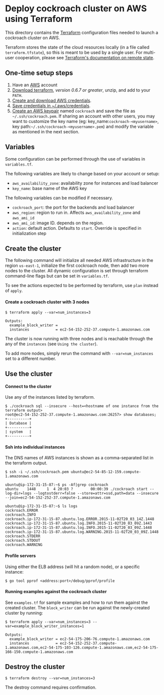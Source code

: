 # Deploy cockroach cluster on AWS using Terraform

This directory contains the [Terraform](https://terraform.io/) configuration
files needed to launch a cockroach cluster on AWS.

Terraform stores the state of the cloud resources locally (in a file called `terraform.tfstate`),
so this is meant to be used by a single user.
For multi-user cooperation, please see [Terraform's documentation on remote state](https://terraform.io/docs/state/remote.html).

## One-time setup steps
1. Have an [AWS](http://aws.amazon.com/) account
2. [Download terraform](https://terraform.io/downloads.html), *version 0.6.7 or greater*, unzip, and add to your `PATH`.
3. [Create and download AWS credentials](http://docs.aws.amazon.com/cli/latest/userguide/cli-chap-getting-set-up.html#cli-signup).
4. [Save credentials in ~/.aws/credentials](http://docs.aws.amazon.com/cli/latest/userguide/cli-chap-getting-started.html#cli-config-files).
5. [Create an AWS keypair](https://console.aws.amazon.com/ec2/v2/home?region=us-east-1#KeyPairs:sort=keyName) named `cockroach` and save the file as `~/.ssh/cockroach.pem`. If sharing an account with other users, you may want to customize the key name (eg: key_name:`cockroach-<myusername>`, key path:`~/.ssh/cockroach-<myusername>.pem`) and modify the variable as mentioned in the next section.

## Variables

Some configuration can be performed through the use of variables in `variables.tf`.

The following variables are likely to change based on your account or setup:
* `aws_availability_zone`: availability zone for instances and load balancer
* `key_name`: base name of the AWS key

The following variables can be modified if necessary.
* `cockroach_port`: the port for the backends and load balancer
* `aws_region`: region to run in. Affects `aws_availability_zone` and `aws_ami_id`
* `aws_ami_id`: image ID. depends on the region.
* `action`: default action. Defaults to `start`. Override is specified in initialization step

## Create the cluster

The following command will initialize all needed AWS infrastructure in the region `us-east-1`,
initialize the first cockroach node, then add two more nodes to the cluster.
All dynamic configuration is set through terraform command-line flags but can be set in `variables.tf`.

To see the actions expected to be performed by terraform, use `plan` instead of `apply`.

#### Create a cockroach cluster with 3 nodes

```
$ terraform apply --var=num_instances=3

Outputs:
  example_block_writer =
  instances            = ec2-54-152-252-37.compute-1.amazonaws.com
```

The cluster is now running with three nodes and is reachable through the any of the `instances` (see `Using the cluster`).

To add more nodes, simply rerun the command with `--var=num_instances` set to a different number.

## Use the cluster

#### Connect to the cluster

Use any of the instances listed by terraform.

```
$ ./cockroach sql --insecure --host=<hostname of one instance from the terraform output>
root@ec2-54-152-252-37.compute-1.amazonaws.com:26257> show databases;
+----------+
| Database |
+----------+
| system   |
+----------+
```

#### Ssh into individual instances

The DNS names of AWS instances is shown as a comma-separated list in the terraform output.

```
$ ssh -i ~/.ssh/cockroach.pem ubuntu@ec2-54-85-12-159.compute-1.amazonaws.com

ubuntu@ip-172-31-15-87:~$ ps -Af|grep cockroach
ubuntu    1448     1  4 20:03 ?        00:00:39 ./cockroach start --log-dir=logs --logtostderr=false --store=attr=ssd,path=data --insecure --join=ec2-54-152-252-37.compute-1.amazonaws.com

ubuntu@ip-172-31-15-87:~$ ls logs
cockroach.ERROR
cockroach.INFO
cockroach.ip-172-31-15-87.ubuntu.log.ERROR.2015-11-02T20_03_14Z.1448
cockroach.ip-172-31-15-87.ubuntu.log.INFO.2015-11-02T20_03_09Z.1443
cockroach.ip-172-31-15-87.ubuntu.log.INFO.2015-11-02T20_03_09Z.1448
cockroach.ip-172-31-15-87.ubuntu.log.WARNING.2015-11-02T20_03_09Z.1448
cockroach.STDERR
cockroach.STDOUT
cockroach.WARNING

```

#### Profile servers

Using either the ELB address (will hit a random node), or a specific instance:
```
$ go tool pprof <address:port>/debug/pprof/profile
```

#### Running examples against the cockroach cluster

See `examples.tf` for sample examples and how to run them against the created cluster.
The `block_writer` can be run against the newly-created cluster by running:
```
$ terraform apply --var=num_instances=3 --var=example_block_writer_instances=1

Outputs:
  example_block_writer = ec2-54-175-206-76.compute-1.amazonaws.com
  instances            = ec2-54-152-252-37.compute-1.amazonaws.com,ec2-54-175-103-126.compute-1.amazonaws.com,ec2-54-175-166-150.compute-1.amazonaws.com
```

## Destroy the cluster

```
$ terraform destroy --var=num_instances=3
```

The destroy command requires confirmation.
